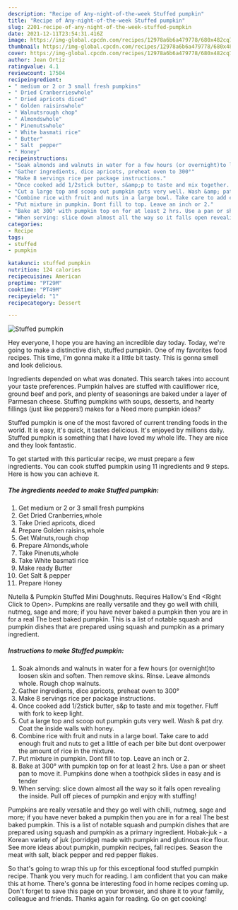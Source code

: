 ```yaml
---
description: "Recipe of Any-night-of-the-week Stuffed pumpkin"
title: "Recipe of Any-night-of-the-week Stuffed pumpkin"
slug: 2201-recipe-of-any-night-of-the-week-stuffed-pumpkin
date: 2021-12-11T23:54:31.416Z
image: https://img-global.cpcdn.com/recipes/12978a6b6a479778/680x482cq70/stuffed-pumpkin-recipe-main-photo.jpg
thumbnail: https://img-global.cpcdn.com/recipes/12978a6b6a479778/680x482cq70/stuffed-pumpkin-recipe-main-photo.jpg
cover: https://img-global.cpcdn.com/recipes/12978a6b6a479778/680x482cq70/stuffed-pumpkin-recipe-main-photo.jpg
author: Jean Ortiz
ratingvalue: 4.1
reviewcount: 17504
recipeingredient:
- " medium or 2 or 3 small fresh pumpkins"
- " Dried Cranberrieswhole"
- " Dried apricots diced"
- " Golden raisinswhole"
- " Walnutsrough chop"
- " Almondswhole"
- " Pinenutswhole"
- " White basmati rice"
- " Butter"
- " Salt  pepper"
- " Honey"
recipeinstructions:
- "Soak almonds and walnuts in water for a few hours (or overnight)to loosen skin and soften. Then remove skins. Rinse. Leave almonds whole. Rough chop walnuts."
- "Gather ingredients, dice apricots, preheat oven to 300°"
- "Make 8 servings rice per package instructions."
- "Once cooked add 1/2stick butter, s&amp;p to taste and mix together. Fluff with fork to keep light."
- "Cut a large top and scoop out pumpkin guts very well. Wash &amp; pat dry. Coat the inside walls with honey."
- "Combine rice with fruit and nuts in a large bowl. Take care to add enough fruit and nuts to get a little of each per bite but dont overpower the amount of rice in the mixture."
- "Put mixture in pumpkin. Dont fill to top. Leave an inch or 2."
- "Bake at 300° with pumpkin top on for at least 2 hrs. Use a pan or sheet pan to move it. Pumpkins done when a toothpick slides in easy and is tender"
- "When serving: slice down almost all the way so it falls open revealing the inside. Pull off pieces of pumpkin and enjoy with stuffing!"
categories:
- Recipe
tags:
- stuffed
- pumpkin

katakunci: stuffed pumpkin 
nutrition: 124 calories
recipecuisine: American
preptime: "PT29M"
cooktime: "PT49M"
recipeyield: "1"
recipecategory: Dessert

---
```



![Stuffed pumpkin](https://img-global.cpcdn.com/recipes/12978a6b6a479778/680x482cq70/stuffed-pumpkin-recipe-main-photo.jpg)

Hey everyone, I hope you are having an incredible day today. Today, we're going to make a distinctive dish, stuffed pumpkin. One of my favorites food recipes. This time, I'm gonna make it a little bit tasty. This is gonna smell and look delicious.

Ingredients depended on what was donated. This search takes into account your taste preferences. Pumpkin halves are stuffed with cauliflower rice, ground beef and pork, and plenty of seasonings are baked under a layer of Parmesan cheese. Stuffing pumpkins with soups, desserts, and hearty fillings (just like peppers!) makes for a Need more pumpkin ideas?

Stuffed pumpkin is one of the most favored of current trending foods in the world. It is easy, it's quick, it tastes delicious. It's enjoyed by millions daily. Stuffed pumpkin is something that I have loved my whole life. They are nice and they look fantastic.


To get started with this particular recipe, we must prepare a few ingredients. You can cook stuffed pumpkin using 11 ingredients and 9 steps. Here is how you can achieve it.

<!--inarticleads1-->

##### The ingredients needed to make Stuffed pumpkin:

1. Get  medium or 2 or 3 small fresh pumpkins
1. Get  Dried Cranberries,whole
1. Take  Dried apricots, diced
1. Prepare  Golden raisins,whole
1. Get  Walnuts,rough chop
1. Prepare  Almonds,whole
1. Take  Pinenuts,whole
1. Take  White basmati rice
1. Make ready  Butter
1. Get  Salt &amp; pepper
1. Prepare  Honey


Nutella &amp; Pumpkin Stuffed Mini Doughnuts. Requires Hallow&#39;s End &lt;Right Click to Open&gt;. Pumpkins are really versatile and they go well with chilli, nutmeg, sage and more; if you have never baked a pumpkin then you are in for a real The best baked pumpkin. This is a list of notable squash and pumpkin dishes that are prepared using squash and pumpkin as a primary ingredient. 

<!--inarticleads2-->

##### Instructions to make Stuffed pumpkin:

1. Soak almonds and walnuts in water for a few hours (or overnight)to loosen skin and soften. Then remove skins. Rinse. Leave almonds whole. Rough chop walnuts.
1. Gather ingredients, dice apricots, preheat oven to 300°
1. Make 8 servings rice per package instructions.
1. Once cooked add 1/2stick butter, s&amp;p to taste and mix together. Fluff with fork to keep light.
1. Cut a large top and scoop out pumpkin guts very well. Wash &amp; pat dry. Coat the inside walls with honey.
1. Combine rice with fruit and nuts in a large bowl. Take care to add enough fruit and nuts to get a little of each per bite but dont overpower the amount of rice in the mixture.
1. Put mixture in pumpkin. Dont fill to top. Leave an inch or 2.
1. Bake at 300° with pumpkin top on for at least 2 hrs. Use a pan or sheet pan to move it. Pumpkins done when a toothpick slides in easy and is tender
1. When serving: slice down almost all the way so it falls open revealing the inside. Pull off pieces of pumpkin and enjoy with stuffing!


Pumpkins are really versatile and they go well with chilli, nutmeg, sage and more; if you have never baked a pumpkin then you are in for a real The best baked pumpkin. This is a list of notable squash and pumpkin dishes that are prepared using squash and pumpkin as a primary ingredient. Hobak-juk - a Korean variety of juk (porridge) made with pumpkin and glutinous rice flour. See more ideas about pumpkin, pumpkin recipes, fall recipes. Season the meat with salt, black pepper and red pepper flakes. 

So that's going to wrap this up for this exceptional food stuffed pumpkin recipe. Thank you very much for reading. I am confident that you can make this at home. There's gonna be interesting food in home recipes coming up. Don't forget to save this page on your browser, and share it to your family, colleague and friends. Thanks again for reading. Go on get cooking!

